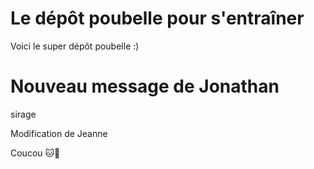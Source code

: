 # Le dépôt poubelle pour s'entraîner

Voici le super dépôt poubelle :) 

Nouveau message de Jonathan
=======
sirage

Modification de Jeanne

Coucou 🐱🌈
